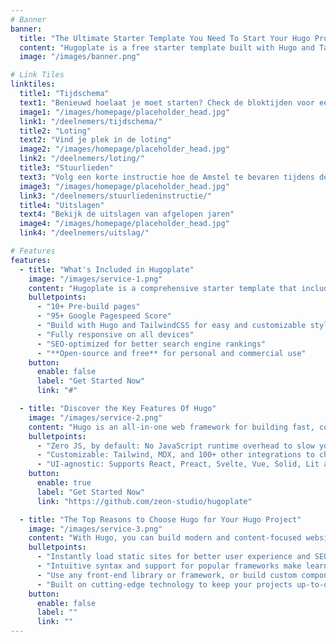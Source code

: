 ```yaml
---
# Banner
banner:
  title: "The Ultimate Starter Template You Need To Start Your Hugo Project"
  content: "Hugoplate is a free starter template built with Hugo and TailwindCSS, providing everything you need to jumpstart your Hugo project and save valuable time."
  image: "/images/banner.png"

# Link Tiles
linktiles:
  title1: "Tijdschema"
  text1: "Benieuwd hoelaat je moet starten? Check de bloktijden voor een indicatie"
  image1: "/images/homepage/placeholder_head.jpg"
  link1: "/deelnemers/tijdschema/"
  title2: "Loting"
  text2: "Vind je plek in de loting"
  image2: "/images/homepage/placeholder_head.jpg"
  link2: "/deelnemers/loting/"
  title3: "Stuurlieden"
  text3: "Volg een korte instructie hoe de Amstel te bevaren tijdens de Head"
  image3: "/images/homepage/placeholder_head.jpg"
  link3: "/deelnemers/stuurliedeninstructie/"
  title4: "Uitslagen"
  text4: "Bekijk de uitslagen van afgelopen jaren"
  image4: "/images/homepage/placeholder_head.jpg"
  link4: "/deelnemers/uitslag/"

# Features
features:
  - title: "What's Included in Hugoplate"
    image: "/images/service-1.png"
    content: "Hugoplate is a comprehensive starter template that includes everything you need to get started with your Hugo project. What's Included in Hugoplate"
    bulletpoints:
      - "10+ Pre-build pages"
      - "95+ Google Pagespeed Score"
      - "Build with Hugo and TailwindCSS for easy and customizable styling"
      - "Fully responsive on all devices"
      - "SEO-optimized for better search engine rankings"
      - "**Open-source and free** for personal and commercial use"
    button:
      enable: false
      label: "Get Started Now"
      link: "#"

  - title: "Discover the Key Features Of Hugo"
    image: "/images/service-2.png"
    content: "Hugo is an all-in-one web framework for building fast, content-focused websites. It offers a range of exciting features for developers and website creators. Some of the key features are:"
    bulletpoints:
      - "Zero JS, by default: No JavaScript runtime overhead to slow you down."
      - "Customizable: Tailwind, MDX, and 100+ other integrations to choose from."
      - "UI-agnostic: Supports React, Preact, Svelte, Vue, Solid, Lit and more."
    button:
      enable: true
      label: "Get Started Now"
      link: "https://github.com/zeon-studio/hugoplate"

  - title: "The Top Reasons to Choose Hugo for Your Hugo Project"
    image: "/images/service-3.png"
    content: "With Hugo, you can build modern and content-focused websites without sacrificing performance or ease of use."
    bulletpoints:
      - "Instantly load static sites for better user experience and SEO."
      - "Intuitive syntax and support for popular frameworks make learning and using Hugo a breeze."
      - "Use any front-end library or framework, or build custom components, for any project size."
      - "Built on cutting-edge technology to keep your projects up-to-date with the latest web standards."
    button:
      enable: false
      label: ""
      link: ""
---
```


